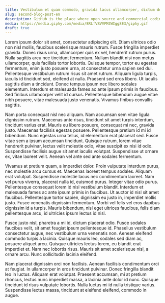 ```yaml
---
title: Vestibulum et quam commodo, gravida lacus ullamcorper, dictum dolor.
slug: second-blog-post-en
description: GitHub is the place where open source and commercial coding projects live, communicate and grow through pull requests. Learn how to use the iOS GitHub app to manage your projects while on the go.
media: https://media.giphy.com/media/BRLfVBVVPM3WIgg8E3/giphy.gif
draft: true
---
```

Lorem ipsum dolor sit amet, consectetur adipiscing elit. Etiam ultrices odio non nisl mollis, faucibus scelerisque mauris rutrum. Fusce fringilla imperdiet gravida. Donec risus urna, ullamcorper quis ex vel, hendrerit rutrum purus. Nulla sagittis arcu nec tincidunt fermentum. Nullam blandit nisi non metus ullamcorper, quis facilisis tortor lobortis. Quisque tempor, tortor eu egestas fermentum, enim justo posuere urna, at consectetur urna sapien sed dui. Pellentesque vestibulum rutrum risus sit amet rutrum. Aliquam ligula turpis, iaculis id tincidunt sed, eleifend at nulla. Praesent sed eros libero. Ut iaculis sagittis diam a tincidunt. Donec tempus ipsum nec libero sodales elementum. Interdum et malesuada fames ac ante ipsum primis in faucibus. Sed finibus ullamcorper velit id cursus. Pellentesque bibendum augue vitae nibh posuere, vitae malesuada justo venenatis. Vivamus finibus convallis sagittis.

Nam porta consequat nisl nec aliquam. Nam accumsan sem vitae ligula dignissim rutrum. Maecenas ante risus, tincidunt sit amet turpis interdum, tincidunt varius erat. Mauris eu libero posuere, consequat mi nec, gravida justo. Maecenas facilisis egestas posuere. Pellentesque pretium id mi id bibendum. Nunc egestas urna tellus, id elementum erat placerat sed. Fusce vitae sem a ipsum accumsan tincidunt. Quisque rutrum, lorem vitae hendrerit pulvinar, lectus velit molestie odio, vitae suscipit ex nisi id odio. Suspendisse facilisis augue sit amet iaculis volutpat. Suspendisse ut ornare ex, vitae laoreet velit. Aenean vel ante sed ante sodales fermentum.

Vivamus at pretium quam, a imperdiet dolor. Proin vulputate interdum purus, nec molestie arcu cursus et. Maecenas laoreet tempus sodales. Aliquam erat volutpat. Suspendisse molestie lacus nec condimentum laoreet. Nam vel purus viverra, placerat nulla id, euismod purus. Integer vitae odio purus. Pellentesque consequat lorem id nisl vestibulum blandit. Interdum et malesuada fames ac ante ipsum primis in faucibus. Ut auctor id nisl sit amet faucibus. Pellentesque tortor sapien, dignissim eu justo in, imperdiet mollis justo. Fusce venenatis dignissim fermentum. Morbi vel felis vel eros dapibus dignissim id a turpis. Mauris bibendum, nisl eget ultrices faucibus, felis diam pellentesque arcu, id ultricies ipsum lectus id nisl.

Fusce justo nisl, pharetra a mi id, dictum placerat odio. Fusce sodales faucibus velit, sit amet feugiat ipsum pellentesque id. Phasellus vestibulum consectetur augue, nec vestibulum urna venenatis non. Aenean eleifend commodo turpis a lacinia. Quisque mauris leo, sodales sed diam ac, posuere aliquet arcu. Quisque ultricies lectus lorem, eu blandit erat imperdiet et. Nam nec lobortis risus. Mauris sit amet scelerisque nisl, a ornare arcu. Nunc sollicitudin lacinia eleifend.

Nam placerat dignissim orci non facilisis. Aenean facilisis condimentum orci at feugiat. In ullamcorper in eros tincidunt pulvinar. Donec fringilla blandit leo in luctus. Aliquam erat volutpat. Praesent accumsan, mi at pretium rhoncus, lectus nunc imperdiet massa, a lacinia ante dolor id nunc. Quisque tincidunt id risus vulputate lobortis. Nulla luctus mi id nulla tristique varius. Suspendisse lectus massa, tincidunt at eleifend eleifend, commodo in augue.
